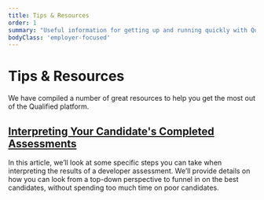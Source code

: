 ```yaml
---
title: Tips & Resources
order: 1
summary: "Useful information for getting up and running quickly with Qualified"
bodyClass: 'employer-focused'
---
```


# Tips & Resources

We have compiled a number of great resources to help you get the most out of the Qualified platform.

## [Interpreting Your Candidate's Completed Assessments](/kb/hire/tips/interpreting-results)

In this article, we’ll look at some specific steps you can take when interpreting the results of a developer assessment. We’ll provide details on how you can look from a top-down perspective to funnel in on the best candidates, without spending too much time on poor candidates.
 
 
 
